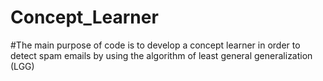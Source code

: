 # Concept_Learner
#The main purpose of code is to develop a concept learner in order to detect spam emails by using the algorithm of least general generalization (LGG) 
